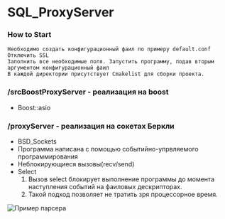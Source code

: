 # SQL_ProxyServer

### How to Start
    Необходимо создать конфигурационный фаил по примеру default.conf
    Отключить SSL
    Заполнить все необходимые поля. Запустить программу, подав вторым аргументом конфигурационный фаил
    В каждой директории присутствует Cmakelist для сборки проекта.

    

### /srcBoostProxyServer - реализация на boost
   * Boost::asio


### /proxyServer - реализация на сокетах Беркли

 * BSD_Sockets
 * Программа написана с помощью событийно-упрвляемого программирования
 * Неблокирующиеся вызовы(recv/send)
 * Select
   1. Вызов select блокирует выполнение программы до момента наступления событий на фаиловых дескрипторах.
   2. Такой подход позволяет не тратить зря процессорное время.


![Пример парсера](https://github.com/krl4k/SQL_ProxyServer/img/example.jpg)
